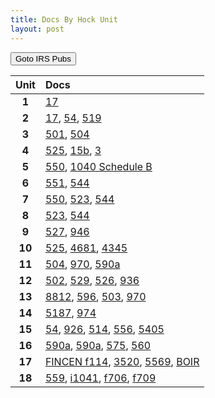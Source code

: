 ```yaml
---
title: Docs By Hock Unit
layout: post
---
```


<script>
function buttonForms() { window.open("https://www.irs.gov/forms-instructions"); }
</script>
<button onclick="buttonForms()">Goto IRS Pubs</button>

| Unit  | Docs |
|:-----:|:-----|
| **1** | [17](/ea/pmd/view.p17) |
| **2** | [17](/ea/pmd/view.p17), [54](/ea/pmd/view.p54), [519](/ea/pmd/view.p519) |
| **3** | [501](/ea/pmd/view.p501), [504](/ea/pmd/view.p504) |
| **4** | [525](/ea/pmd/view.p525), [15b](/ea/pmd/view.p15b), [3](/ea/pmd/view.p3) |
| **5** | [550](/ea/pmd/view.p550), [1040 Schedule B](/ea/pmd/view.f1040sb)|
| **6** | [551](/ea/pmd/view.p551), [544](/ea/pmd/view.p544) |
| **7** | [550](/ea/pmd/view.p550), [523](/ea/pmd/view.p523), [544](/ea/pmd/view.p544) |
| **8** | [523](/ea/pmd/view.p523), [544](/ea/pmd/view.p544) |
| **9** | [527](/ea/pmd/view.p527), [946](/ea/pmd/view.p946) |
| **10** | [525](/ea/pmd/view.p525), [4681](/ea/pmd/view.p4681), [4345](/ea/pmd/view.p4345) |
| **11** | [504](/ea/pmd/view.p504), [970](/ea/pmd/view.p970), [590a](/ea/pmd/view.p590a) |
| **12** | [502](/ea/pmd/view.p502), [529](/ea/pmd/view.p529), [526](/ea/pmd/view.p526), [936](/ea/pmd/view.p936) |
| **13** | [8812](/ea/pmd/view.p8812), [596](/ea/pmd/view.p596), [503](/ea/pmd/view.p503), [970](/ea/pmd/view.p970) |
| **14** | [5187](/ea/pmd/view.p5187), [974](/ea/pmd/view.p974) |
| **15** | [54](/ea/pmd/view.p54), [926](/ea/pmd/view.p926), [514](/ea/pmd/view.p514), [556](/ea/pmd/view.p556), [5405](/ea/pmd/view.p5405) |
| **16** | [590a](/ea/pmd/view.p590a), [590a](/ea/pmd/view.p590b), [575](/ea/pmd/view.p575), [560](/ea/pmd/view.p560) |
| **17** | [FINCEN f114](/ea/pmd/view.f114), [3520](/ea/pmd/view.p3520), [5569](/ea/pmd/view.p5569), [BOIR](/ea/pmd/view.BOIR) |
| **18** | [559](/ea/pmd/view.p559), [i1041](/ea/pmd/view.i1041), [f706](/ea/pmd/view.f706), [f709](/ea/pmd/view.f709) |
